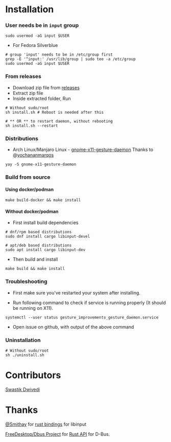 
# Installation
### User needs be in `input` group
```
sudo usermod -aG input $USER
```
* For Fedora Silverblue
```
# group 'input' needs to be in /etc/group first
grep -E '^input:' /usr/lib/group | sudo tee -a /etc/group
sudo usermod -aG input $USER
```

### **From releases**
- Download zip file from [releases](https://github.com/harshadgavali/gnome-x11-gesture-daemon/releases)
- Extract zip file
- Inside extracted folder, Run 
```
# Without sudo/root
sh install.sh # Reboot is needed after this

# ** OR ** to restart daemon, without rebooting
sh install.sh --restart

```

### Distributions

* Arch Linux/Manjaro Linux - [gnome-x11-gesture-daemon](https://aur.archlinux.org/packages/gnome-x11-gesture-daemon) Thanks to @[yochananmarqos](https://github.com/yochananmarqos)
```code
yay -S gnome-x11-gesture-daemon
```

### Build from source

#### Using docker/podman
```
make build-docker && make install
```

#### Without docker/podman
* First install build dependencies
```
# dnf/rpm based distributions
sudo dnf install cargo libinput-devel

# apt/deb based distributions
sudo apt install cargo libinput-dev
```
* Then build and install
```
make build && make install
```

### Troubleshooting
- First make sure you've restarted your system after installing.

- Run following command to check if service is running properly (It should be running on X11).
```
systemctl --user status gesture_improvements_gesture_daemon.service
```

- Open issue on github, with output of the above command
### Uninstallation
```
# Without sudo/root
sh ./uninstall.sh
```

# Contributors
[Swastik Dwivedi](https://github.com/drunckj)

# Thanks
[@Smithay](https://github.com/Smithay) for [rust bindings](https://crates.io/crates/input)  for libinput

[FreeDesktop/Dbus Project](https://gitlab.freedesktop.org/dbus/) for [Rust API](https://crates.io/crates/zbus) for D-Bus.
